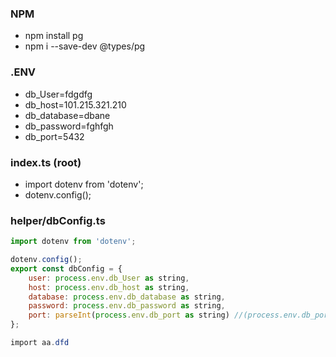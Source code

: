 ### NPM 
* npm install pg
* npm i --save-dev @types/pg


### .ENV
* db_User=fdgdfg
* db_host=101.215.321.210
* db_database=dbane
* db_password=fghfgh
* db_port=5432

### index.ts (root)
* import dotenv from 'dotenv';
* dotenv.config();


###  helper/dbConfig.ts
```js
import dotenv from 'dotenv';

dotenv.config();
export const dbConfig = {
    user: process.env.db_User as string,
    host: process.env.db_host as string,
    database: process.env.db_database as string,
    password: process.env.db_password as string,
    port: parseInt(process.env.db_port as string) //(process.env.db_port as string) as unknown as number
};
```

```cs
import aa.dfd
```



